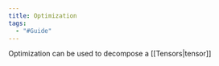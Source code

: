 ```yaml
---
title: Optimization
tags:
  - "#Guide"
---
```

Optimization can be used to decompose a [[Tensors|tensor]] 

